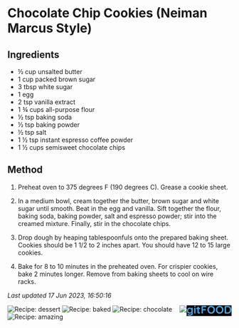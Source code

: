 # Chocolate Chip Cookies (Neiman Marcus Style)

## Ingredients

- ½ cup unsalted butter
- 1 cup packed brown sugar
- 3 tbsp white sugar
- 1 egg
- 2 tsp vanilla extract
- 1 ¾ cups all-purpose flour
- ½ tsp baking soda
- ½ tsp baking powder
- ½ tsp salt
- 1 ½ tsp instant espresso coffee powder
- 1 ½ cups semisweet chocolate chips


## Method

1. Preheat oven to 375 degrees F (190 degrees C). Grease a cookie sheet.

2. In a medium bowl, cream together the butter, brown sugar and white sugar until smooth. Beat in the egg and vanilla. Sift together the flour, baking soda, baking powder, salt and espresso powder; stir into the creamed mixture. Finally, stir in the chocolate chips.

3. Drop dough by heaping tablespoonfuls onto the prepared baking sheet. Cookies should be 1 1/2 to 2 inches apart. You should have 12 to 15 large cookies.

4. Bake for 8 to 10 minutes in the preheated oven. For crispier cookies, bake 2 minutes longer. Remove from baking sheets to cool on wire racks.

*Last updated 17 Jun 2023, 16:50:16*

<img src="logo.png" width="20%" align="right" />

<img src="https://profile-counter.glitch.me/fexofenadine_chocolatechipcookiesneimanmarcus/count.svg" height="20" align="right" />

![Recipe: dessert](https://img.shields.io/badge/tag-dessert-blue.svg) ![Recipe: baked](https://img.shields.io/badge/tag-baked-blue.svg) ![Recipe: chocolate](https://img.shields.io/badge/tag-chocolate-blue.svg) ![Recipe: amazing](https://img.shields.io/badge/tag-amazing-blue.svg)